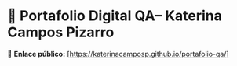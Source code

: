 # 📂 Portafolio Digital QA– Katerina Campos Pizarro


📍 **Enlace público:** [https://katerinacamposp.github.io/portafolio-qa/]
